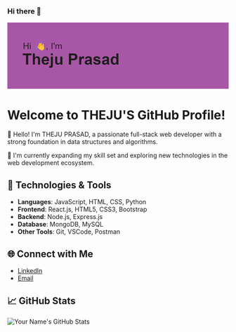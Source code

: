 ### Hi there 👋
<img src="https://github.com/thejuprasad/thejuprasad/blob/main/header.png" alt="banner that says Sarah hart Landolt - software developer, artist, designer">

# Welcome to THEJU'S GitHub Profile!

👋 Hello! I'm THEJU PRASAD, a passionate full-stack web developer with a strong foundation in data structures and algorithms.

🌱 I'm currently expanding my skill set and exploring new technologies in the web development ecosystem.

## 🚀 Technologies & Tools

- **Languages**: JavaScript, HTML, CSS, Python
- **Frontend**: React.js, HTML5, CSS3, Bootstrap
- **Backend**: Node.js, Express.js
- **Database**: MongoDB, MySQL
- **Other Tools**: Git, VSCode, Postman


## 🌐 Connect with Me

- [LinkedIn](https://www.linkedin.com/in/g-theju-prasad-8b2747157)
- [Email](mailto:tthejuprasad00@gmail.com)

## 📈 GitHub Stats

![Your Name's GitHub Stats](https://github-readme-stats.vercel.app/api?username=yourusername&show_icons=true&hide_title=true&count_private=true&hide=prs&theme=radical)


